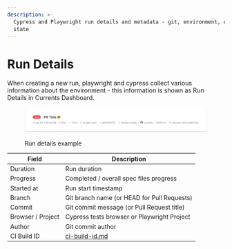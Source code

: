 ```yaml
---
description: >-
  Cypress and Playwright run details and metadata - git, environment, execution
  state
---
```


# Run Details

When creating a new run, playwright and cypress collect various information about the environment - this information is shown as Run Details in Currents Dashboard.

<figure><img src="../../.gitbook/assets/currents-2024-01-30-14.32.32@2x.png" alt=""><figcaption><p>Run details example</p></figcaption></figure>

| Field             | Description                                             |
| ----------------- | ------------------------------------------------------- |
| Duration          | Run duration                                            |
| Progress          | Completed / overall spec files progress                 |
| Started at        | Run start timestamp                                     |
| Branch            | Git branch name (or HEAD for Pull Requests)             |
| Commit            | Git commit message (or Pull Request title)              |
| Browser / Project | Cypress tests browser or Playwright Project             |
| Author            | Git commit author                                       |
| CI Build ID       | [ci-build-id.md](../../guides/ci-build-id.md "mention") |
